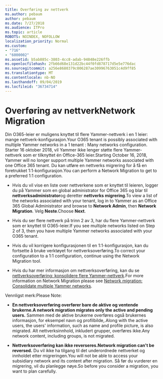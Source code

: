 ```yaml
---
title: Overføring av nettverk
ms.author: pebaum
author: pebaum
ms.date: 7/27/2018
ms.audience: ITPro
ms.topic: article
ROBOTS: NOINDEX, NOFOLLOW
localization_priority: Normal
ms.custom:
- "716"
- "6000002"
ms.assetid: b5ab885c-3803-4cc8-adab-94848e226ffb
ms.openlocfilehash: 2fb66d68e131d22bc44f0fd878717d5e5e776dac
ms.sourcegitcommit: a256e8680379c006287ae30996763051c4d9ff85
ms.translationtype: MT
ms.contentlocale: nb-NO
ms.lasthandoff: 09/04/2019
ms.locfileid: "36734714"
---
```

# <a name="network-migration"></a><span data-ttu-id="7fba9-102">Overføring av nettverk</span><span class="sxs-lookup"><span data-stu-id="7fba9-102">Network Migration</span></span>

<span data-ttu-id="7fba9-103">Din O365-leier er muligens knyttet til flere Yammer-nettverk i en 1 leier: mange nettverk-konfigurasjon.</span><span class="sxs-lookup"><span data-stu-id="7fba9-103">Your O365 tenant is possibly associated with multiple Yammer networks in a 1 tenant : Many networks configuration.</span></span> <span data-ttu-id="7fba9-104">Starter 16 oktober 2018, vil Yammer ikke lenger støtte flere Yammer-nettverk som er tilknyttet én Office-365 leier.</span><span class="sxs-lookup"><span data-stu-id="7fba9-104">Starting October 16, 2018, Yammer will no longer support multiple Yammer networks associated with one Office 365 tenant.</span></span> <span data-ttu-id="7fba9-105">Du kan utføre en nettverks migrering for å få en foretrukket 1:1-konfigurasjon.</span><span class="sxs-lookup"><span data-stu-id="7fba9-105">You can perform a Network Migration to get to a preferred 1:1 configuration.</span></span>
  
- <span data-ttu-id="7fba9-106">Hvis du vil vise en liste over nettverkene som er knyttet til leieren, logger du på Yammer som en global administrator for Office 365 og blar til **nettverksadministrator**og deretter **nettverks migrering**.</span><span class="sxs-lookup"><span data-stu-id="7fba9-106">To view a list of the networks associated with your tenant, log in to Yammer as an Office 365 Global Administrator and browse to **Network Admin**, then **Network Migration**.</span></span> <span data-ttu-id="7fba9-107">Velg **Neste**.</span><span class="sxs-lookup"><span data-stu-id="7fba9-107">Choose **Next**.</span></span>

- <span data-ttu-id="7fba9-108">Hvis du ser flere nettverk på trinn 2 av 3, har du flere Yammer-nettverk som er knyttet til O365-leier.</span><span class="sxs-lookup"><span data-stu-id="7fba9-108">If you see multiple networks listed on Step 2 of 3, then you have multiple Yammer networks associated with your O365 tenant.</span></span>

- <span data-ttu-id="7fba9-109">Hvis du vil korrigere konfigurasjonen til en 1:1-konfigurasjon, kan du fortsette å bruke verktøyet for nettverksoverføring.</span><span class="sxs-lookup"><span data-stu-id="7fba9-109">To correct your configuration to a 1:1 configuration, continue using the Network Migration tool.</span></span>

- <span data-ttu-id="7fba9-110">Hvis du har mer informasjon om nettverksoverføring, kan du se [nettverksoverføring: konsolidere flere Yammer-nettverk](https://docs.microsoft.com/yammer/configure-your-yammer-network/consolidate-multiple-yammer-networks).</span><span class="sxs-lookup"><span data-stu-id="7fba9-110">For more information on Network Migration please see [Network migration: Consolidate multiple Yammer networks](https://docs.microsoft.com/yammer/configure-your-yammer-network/consolidate-multiple-yammer-networks).</span></span>

<span data-ttu-id="7fba9-111">Vennligst merk:</span><span class="sxs-lookup"><span data-stu-id="7fba9-111">Please Note:</span></span>
  
- <span data-ttu-id="7fba9-112">**En nettverksoverføring overfører bare de aktive og ventende brukerne.**</span><span class="sxs-lookup"><span data-stu-id="7fba9-112">**A network migration migrates only the active and pending users.**</span></span> <span data-ttu-id="7fba9-113">Sammen med de aktive brukerne overføres også brukernes informasjon, for eksempel navn og profilbilde,.</span><span class="sxs-lookup"><span data-stu-id="7fba9-113">Along with the active users, the users' information, such as name and profile picture, is also migrated.</span></span> <span data-ttu-id="7fba9-114">Alt nettverksinnhold, inkludert grupper, overføres ikke.</span><span class="sxs-lookup"><span data-stu-id="7fba9-114">Any network content, including groups, is not migrated.</span></span>

- <span data-ttu-id="7fba9-115">**Nettverksoverføring kan ikke reverseres.**</span><span class="sxs-lookup"><span data-stu-id="7fba9-115">**Network migration can't be reversed.**</span></span> <span data-ttu-id="7fba9-116">Du vil ikke ha tilgang til det underordnede nettverket og innholdet etter migreringen.</span><span class="sxs-lookup"><span data-stu-id="7fba9-116">You will not be able to access your subsidiary network and its content after migration.</span></span> <span data-ttu-id="7fba9-117">Så før du vurderer en migrering, vil du planlegge nøye.</span><span class="sxs-lookup"><span data-stu-id="7fba9-117">So before you consider a migration, you want to plan carefully.</span></span>
